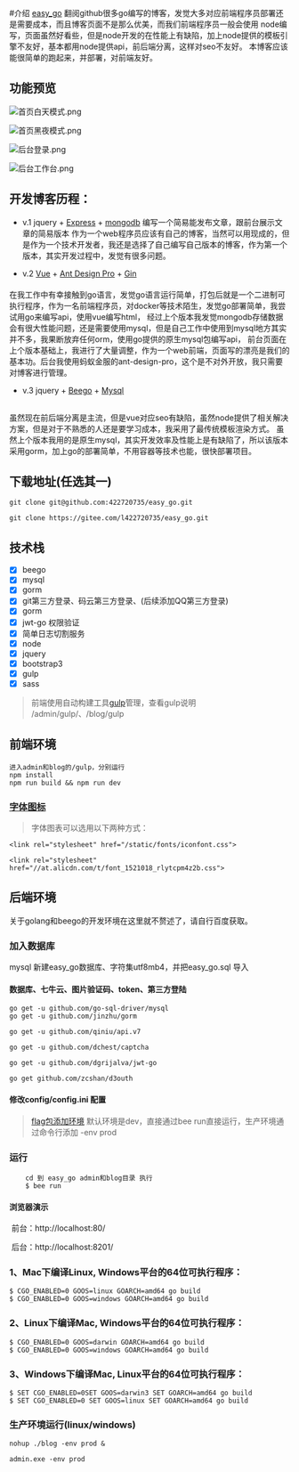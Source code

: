#介绍
[easy_go](https://github.com/422720735/easy_go)
翻阅github很多go编写的博客，发觉大多对应前端程序员部署还是需要成本，而且博客页面不是那么优美，而我们前端程序员一般会使用
node编写，页面虽然好看些，但是node开发的在性能上有缺陷，加上node提供的模板引擎不友好，基本都用node提供api，前后端分离，这样对seo不友好。
本博客应该能很简单的跑起来，并部署，对前端友好。
## 功能预览
![首页白天模式.png](http://assets.cdbob.cn/%E9%A6%96%E9%A1%B5%E7%99%BD%E5%A4%A9%E6%A8%A1%E5%BC%8F.png)

![首页黑夜模式.png](http://assets.cdbob.cn/%E9%A6%96%E9%A1%B5%E9%BB%91%E5%A4%9C%E6%A8%A1%E5%BC%8F.png)

![后台登录.png](http://assets.cdbob.cn/%E5%90%8E%E5%8F%B0%E7%99%BB%E5%BD%95%E9%A1%B5.png)

![后台工作台.png](http://assets.cdbob.cn/%E5%90%8E%E5%8F%B0%E5%B7%A5%E4%BD%9C%E5%8F%B0.png)

## 开发博客历程：
- v.1 jquery + [Express](https://www.expressjs.com.cn/) + [mongodb](https://www.mongodb.org.cn/) 编写一个简易能发布文章，跟前台展示文章的简易版本
作为一个web程序员应该有自己的博客，当然可以用现成的，但是作为一个技术开发者，我还是选择了自己编写自己版本的博客，作为第一个版本，其实开发过程中，发觉有很多问题。

- v.2 [Vue](https://cn.vuejs.org/) + [Ant Design Pro](https://pro.ant.design/) + [Gin](https://github.com/gin-gonic/gin)
####
在我工作中有幸接触到go语言，发觉go语言运行简单，打包后就是一个二进制可执行程序，作为一名前端程序员，对docker等技术陌生，发觉go部署简单，我尝试用go来编写api，使用vue编写html，
经过上个版本我发觉mongodb存储数据会有很大性能问题，还是需要使用mysql，但是自己工作中使用到mysql地方其实并不多，我果断放弃任何orm，使用go提供的原生mysql包编写api，
前台页面在上个版本基础上，我进行了大量调整，作为一个web前端，页面写的漂亮是我们的基本功。后台我使用蚂蚁金服的ant-design-pro，这个是不对外开放，我只需要对博客进行管理。


- v.3 jquery + [Beego](https://beego.me/) + [Mysql](https://www.mysql.com/)
##
虽然现在前后端分离是主流，但是vue对应seo有缺陷，虽然node提供了相关解决方案，但是对于不熟悉的人还是要学习成本，我采用了最传统模板渲染方式。
虽然上个版本我用的是原生mysql，其实开发效率及性能上是有缺陷了，所以该版本采用gorm，加上go的部署简单，不用容器等技术也能，很快部署项目。

## 下载地址(任选其一)

```
git clone git@github.com:422720735/easy_go.git

git clone https://gitee.com/l422720735/easy_go.git
```

## 技术栈
- [x] beego
- [x] mysql
- [x] gorm
- [x] git第三方登录、码云第三方登录、(后续添加QQ第三方登录)
- [x] gorm
- [x] jwt-go 权限验证
- [x] 简单日志切割服务
- [x] node
- [x] jquery
- [x] bootstrap3
- [x] gulp
- [x] sass

> 前端使用自动构建工具[gulp](https://www.gulpjs.com.cn/)管理，查看gulp说明 /admin/gulp/、/blog/gulp

## 前端环境
``` 
进入admin和blog的/gulp，分别运行
npm install
npm run build && npm run dev
```

### [字体图标](https://www.iconfont.cn/)
> 字体图表可以选用以下两种方式：

```
<link rel="stylesheet" href="/static/fonts/iconfont.css">

<link rel="stylesheet" href="//at.alicdn.com/t/font_1521018_rlytcpm4z2b.css">
```

## 后端环境
关于golang和beego的开发环境在这里就不赘述了，请自行百度获取。

### 加入数据库
mysql 新建easy_go数据库、字符集utf8mb4，并把easy_go.sql 导入


#### 数据库、七牛云、图片验证码、token、第三方登陆
```
go get -u github.com/go-sql-driver/mysql
go get -u github.com/jinzhu/gorm

go get -u github.com/qiniu/api.v7

go get -u github.com/dchest/captcha

go get -u github.com/dgrijalva/jwt-go

go get github.com/zcshan/d3outh
```

#### 修改config/config.ini 配置
> [flag包添加环境](https://www.letianbiji.com/go/go-pkg-flag.html) 默认环境是dev，直接通过bee run直接运行，生产环境通过命令行添加 -env prod

### 运行
```
    cd 到 easy_go admin和blog目录 执行
    $ bee run
```

#### 浏览器演示

​	前台：http://localhost:80/

​	后台：http://localhost:8201/

### 1、Mac下编译Linux, Windows平台的64位可执行程序：
```
$ CGO_ENABLED=0 GOOS=linux GOARCH=amd64 go build
$ CGO_ENABLED=0 GOOS=windows GOARCH=amd64 go build
```

### 2、Linux下编译Mac, Windows平台的64位可执行程序：
```
$ CGO_ENABLED=0 GOOS=darwin GOARCH=amd64 go build
$ CGO_ENABLED=0 GOOS=windows GOARCH=amd64 go build
```
### 3、Windows下编译Mac, Linux平台的64位可执行程序：
```
$ SET CGO_ENABLED=0SET GOOS=darwin3 SET GOARCH=amd64 go build
$ SET CGO_ENABLED=0 SET GOOS=linux SET GOARCH=amd64 go build
```

### 生产环境运行(linux/windows)
```
nohup ./blog -env prod &

admin.exe -env prod
```